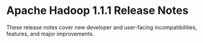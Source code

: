 # Apache Hadoop  1.1.1 Release Notes

These release notes cover new developer and user-facing incompatibilities, features, and major improvements.



